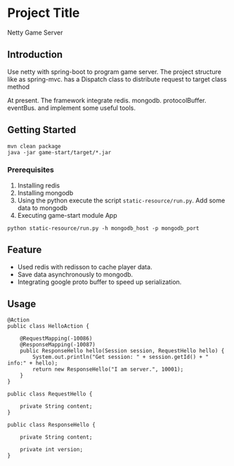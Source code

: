 # Project Title

Netty Game Server

## Introduction

Use netty with spring-boot to program game server.
The project structure like as spring-mvc. has a Dispatch class to distribute request to target class method

At present. The framework integrate redis. mongodb. protocolBuffer. eventBus. and implement some useful tools.

## Getting Started

```
mvn clean package
java -jar game-start/target/*.jar
```

### Prerequisites

1. Installing redis 
2. Installing mongodb
3. Using the python execute the script `static-resource/run.py`. Add some data to mongodb
4. Executing game-start module App

```
python static-resource/run.py -h mongodb_host -p mongodb_port
```

## Feature 

* Used redis with redisson to cache player data.
* Save data asynchronously to mongodb.
* Integrating google proto buffer to speed ​​up serialization.

## Usage

```
@Action
public class HelloAction {

    @RequestMapping(-10086)
    @ResponseMapping(-10087)
    public ResponseHello hello(Session session, RequestHello hello) {
        System.out.println("Get session: " + session.getId() + " info:" + hello);      
        return new ResponseHello("I am server.", 10001);
    }
}

public class RequestHello {

    private String content;
}

public class ResponseHello {

    private String content;

    private int version;
}
```
